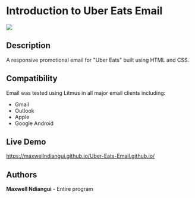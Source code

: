 # Introduction to Uber Eats Email

[![](https://github.com/maxwellndiangui/Uber-Eats-Email/main/img/uber-eats-advert.png)]([https://d7chau.github.io/adobe-email/](https://maxwellndiangui.github.io/Uber-Eats-Email.github.io/))

## Description

A responsive promotional email for "Uber Eats" built using HTML and CSS.

## Compatibility

Email was tested using Litmus in all major email clients including:

* Gmail
* Outlook 
* Apple 
* Google Android

## Live Demo

https://maxwellndiangui.github.io/Uber-Eats-Email.github.io/
 
## Authors

**Maxwell Ndiangui** - Entire program
